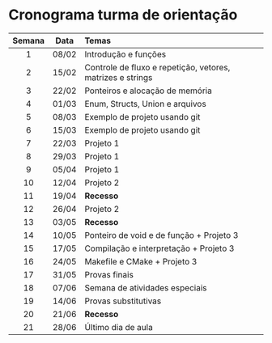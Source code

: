 # Cronograma turma de orientação

| **Semana** | **Data** | **Temas**                                                  |
|:----------:|:--------:|:-----------------------------------------------------------|
|      1     |   08/02  | Introdução e funções                                       |
|      2     |   15/02  | Controle de fluxo e repetição, vetores, matrizes e strings |
|      3     |   22/02  | Ponteiros e alocação de memória                            |
|      4     |   01/03  | Enum, Structs, Union e arquivos                            |
|      5     |   08/03  | Exemplo de projeto usando git                              |
|      6     |   15/03  | Exemplo de projeto usando git                              |
|      7     |   22/03  | Projeto 1                                                  |
|      8     |   29/03  | Projeto 1                                                  |
|      9     |   05/04  | Projeto 1                                                  |
|     10     |   12/04  | Projeto 2                                                  |
|     11     |   19/04  | **Recesso**                                                |
|     12     |   26/04  | Projeto 2                                                  |
|     13     |   03/05  | **Recesso**                                                |
|     14     |   10/05  | Ponteiro de void e de função + Projeto 3                   |
|     15     |   17/05  | Compilação e interpretação + Projeto 3                     |
|     16     |   24/05  | Makefile e CMake + Projeto 3                               |
|     17     |   31/05  | Provas finais                                              |
|     18     |   07/06  | Semana de atividades especiais                             |
|     19     |   14/06  | Provas substitutivas                                       |
|     20     |   21/06  | **Recesso**                                                |
|     21     |   28/06  | Último dia de aula                                         |

